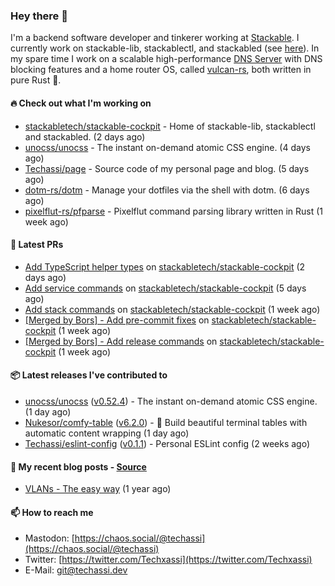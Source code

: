 ### Hey there 👋

I'm a backend software developer and tinkerer working at [Stackable][stackable]. I currently work on
stackable-lib, stackablectl, and stackabled (see [here][stackable-work]). In my spare time I work on
a scalable high-performance [DNS Server][portal] with DNS blocking features and a home router OS,
called [vulcan-rs][vulcan], both written in pure Rust 🦀.

[stackable-work]: https://github.com/stackabletech/stackable
[stackable]: https://github.com/stackabletech
[portal]: https://github.com/portal-rs/portal
[vulcan]: https://github.com/vulcan-rs

#### 🔥 Check out what I'm working on


- [stackabletech/stackable-cockpit](https://github.com/stackabletech/stackable-cockpit) - Home of stackable-lib, stackablectl and stackabled. (2 days ago)
- [unocss/unocss](https://github.com/unocss/unocss) - The instant on-demand atomic CSS engine. (4 days ago)
- [Techassi/page](https://github.com/Techassi/page) - Source code of my personal page and blog. (5 days ago)
- [dotm-rs/dotm](https://github.com/dotm-rs/dotm) - Manage your dotfiles via the shell with dotm. (6 days ago)
- [pixelflut-rs/pfparse](https://github.com/pixelflut-rs/pfparse) - Pixelflut command parsing library written in Rust (1 week ago)

#### 🧪 Latest PRs


- [Add TypeScript helper types](https://github.com/stackabletech/stackable-cockpit/pull/32) on [stackabletech/stackable-cockpit](https://github.com/stackabletech/stackable-cockpit) (2 days ago)
- [Add service commands](https://github.com/stackabletech/stackable-cockpit/pull/28) on [stackabletech/stackable-cockpit](https://github.com/stackabletech/stackable-cockpit) (5 days ago)
- [Add stack commands](https://github.com/stackabletech/stackable-cockpit/pull/27) on [stackabletech/stackable-cockpit](https://github.com/stackabletech/stackable-cockpit) (1 week ago)
- [[Merged by Bors] - Add pre-commit fixes](https://github.com/stackabletech/stackable-cockpit/pull/26) on [stackabletech/stackable-cockpit](https://github.com/stackabletech/stackable-cockpit) (1 week ago)
- [[Merged by Bors] - Add release commands](https://github.com/stackabletech/stackable-cockpit/pull/22) on [stackabletech/stackable-cockpit](https://github.com/stackabletech/stackable-cockpit) (1 week ago)

#### 📦 Latest releases I've contributed to


- [unocss/unocss](https://github.com/unocss/unocss/releases/tag/v0.52.4) ([v0.52.4](https://github.com/unocss/unocss/releases/tag/v0.52.4)) - The instant on-demand atomic CSS engine. (1 day ago)
- [Nukesor/comfy-table](https://github.com/Nukesor/comfy-table/releases/tag/v6.2.0) ([v6.2.0](https://github.com/Nukesor/comfy-table/releases/tag/v6.2.0)) - :large_orange_diamond: Build beautiful terminal tables with automatic content wrapping (1 day ago)
- [Techassi/eslint-config](https://github.com/Techassi/eslint-config/releases/tag/v0.1.1) ([v0.1.1](https://github.com/Techassi/eslint-config/releases/tag/v0.1.1)) - Personal ESLint config (2 weeks ago)

#### 📜 My recent blog posts - [Source](https://github.com/Techassi/page)


- [VLANs - The easy way](https://techassi.dev/posts/vlans-the-easy-way/) (1 year ago)

#### 📫 How to reach me

- Mastodon: [https://chaos.social/@techassi](https://chaos.social/@techassi)
- Twitter: [https://twitter.com/Techxassi](https://twitter.com/Techxassi)
- E-Mail: git@techassi.dev
